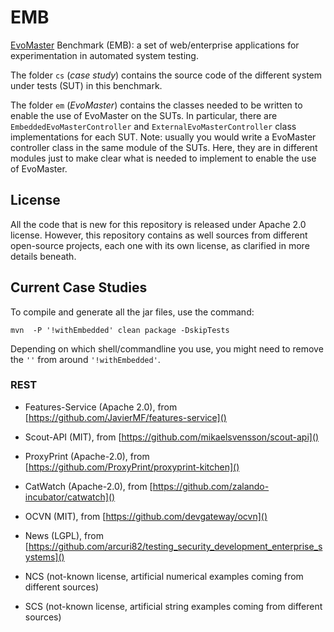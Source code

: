 # EMB
[EvoMaster](http://evomaster.org) Benchmark (EMB): 
a set of web/enterprise applications for experimentation in automated system testing.

The folder `cs` (*case study*) contains the source code of the different 
system under tests (SUT) in this benchmark.

The folder `em` (*EvoMaster*) contains the classes needed to be written to enable
the use of EvoMaster on the SUTs. 
In particular, there are `EmbeddedEvoMasterController` and
`ExternalEvoMasterController` class implementations for each SUT.
Note: usually you would write a EvoMaster controller class in the same module
of the SUTs. 
Here, they are in different modules just to make clear what is needed to implement
to enable the use of EvoMaster.


## License
All the code that is new for this repository is released under Apache 2.0 license. 
However, this repository contains as well sources from different open-source 
projects, each one with its own license, as clarified in more details beneath.

## Current Case Studies

To compile and generate all the jar files, use the command:

``mvn  -P '!withEmbedded' clean package -DskipTests`` 

Depending on which shell/commandline you use, you might need to remove the
 `''` from around `'!withEmbedded'`.

### REST

* Features-Service (Apache 2.0), from [https://github.com/JavierMF/features-service]()  

* Scout-API (MIT), from [https://github.com/mikaelsvensson/scout-api]()

* ProxyPrint (Apache-2.0), from [https://github.com/ProxyPrint/proxyprint-kitchen]()

* CatWatch (Apache-2.0), from [https://github.com/zalando-incubator/catwatch]()

* OCVN (MIT), from [https://github.com/devgateway/ocvn]()

* News (LGPL), from [https://github.com/arcuri82/testing_security_development_enterprise_systems]() 

* NCS (not-known license, artificial numerical examples coming from different sources)
 
* SCS (not-known license, artificial string examples coming from different sources)

 
